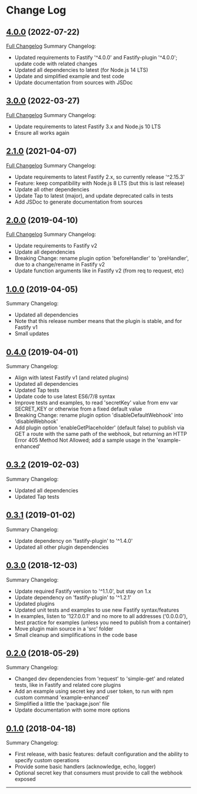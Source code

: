 # Change Log

## [4.0.0](https://github.com/smartiniOnGitHub/fastify-webhook/releases/tag/4.0.0) (2022-07-22)
[Full Changelog](https://github.com/smartiniOnGitHub/fastify-webhook/compare/3.0.0...4.0.0)
Summary Changelog:
- Updated requirements to Fastify '^4.0.0' and Fastify-plugin '^4.0.0'; 
  update code with related changes
- Updated all dependencies to latest (for Node.js 14 LTS)
- Update and simplified example and test code
- Update documentation from sources with JSDoc

## [3.0.0](https://github.com/smartiniOnGitHub/fastify-webhook/releases/tag/3.0.0) (2022-03-27)
[Full Changelog](https://github.com/smartiniOnGitHub/fastify-webhook/compare/2.1.0...3.0.0)
Summary Changelog:
- Update requirements to latest Fastify 3.x and Node.js 10 LTS
- Ensure all works again

## [2.1.0](https://github.com/smartiniOnGitHub/fastify-webhook/releases/tag/2.1.0) (2021-04-07)
[Full Changelog](https://github.com/smartiniOnGitHub/fastify-webhook/compare/2.0.0...2.1.0)
Summary Changelog:
- Update requirements to latest Fastify 2.x, so currently release '^2.15.3'
- Feature: keep compatibility with Node.js 8 LTS (but this is last release)
- Update all other dependencies
- Update Tap to latest (major), and update deprecated calls in tests
- Add JSDoc to generate documentation from sources

## [2.0.0](https://github.com/smartiniOnGitHub/fastify-webhook/releases/tag/2.0.0) (2019-04-10)
[Full Changelog](https://github.com/smartiniOnGitHub/fastify-webhook/compare/1.0.0...2.0.0)
Summary Changelog:
- Update requirements to Fastify v2
- Update all dependencies
- Breaking Change: rename plugin option 'beforeHandler' to 'preHandler', 
  due to a change/rename in Fastify v2
- Update function arguments like in Fastify v2 (from req to request, etc)

## [1.0.0](https://github.com/smartiniOnGitHub/fastify-webhook/releases/tag/1.0.0) (2019-04-05)
Summary Changelog:
- Updated all dependencies
- Note that this release number means that the plugin is stable, 
  and for Fastify v1
- Small updates

## [0.4.0](https://github.com/smartiniOnGitHub/fastify-webhook/releases/tag/0.4.0) (2019-04-01)
Summary Changelog:
- Align with latest Fastify v1 (and related plugins)
- Updated all dependencies
- Updated Tap tests
- Update code to use latest ES6/7/8 syntax
- Improve tests and examples, to read 'secretKey' value from env var SECRET_KEY 
  or otherwise from a fixed default value
- Breaking Change: rename plugin option 'disableDefaultWebhook' into 'disableWebhook'
- Add plugin option 'enableGetPlaceholder' (default false) to publish via GET 
  a route with the same path of the webhook, 
  but returning an HTTP Error 405 Method Not Allowed;
  add a sample usage in the 'example-enhanced'

## [0.3.2](https://github.com/smartiniOnGitHub/fastify-webhook/releases/tag/0.3.2) (2019-02-03)
Summary Changelog:
- Updated all dependencies
- Updated Tap tests

## [0.3.1](https://github.com/smartiniOnGitHub/fastify-webhook/releases/tag/0.3.1) (2019-01-02)
Summary Changelog:
- Update dependency on 'fastify-plugin' to '^1.4.0'
- Updated all other plugin dependencies

## [0.3.0](https://github.com/smartiniOnGitHub/fastify-webhook/releases/tag/0.3.0) (2018-12-03)
Summary Changelog:
- Update required Fastify version to '^1.1.0', but stay on 1.x
- Update dependency on 'fastify-plugin' to '^1.2.1'
- Updated plugins
- Updated unit tests and examples to use new Fastify syntax/features
- In examples, listen to '127.0.0.1' and no more to all addresses ('0.0.0.0'),
  best practice for examples (unless you need to publish from a container)
- Move plugin main source in a 'src' folder
- Small cleanup and simplifications in the code base

## [0.2.0](https://github.com/smartiniOnGitHub/fastify-webhook/releases/tag/0.2.0) (2018-05-29)
Summary Changelog:
- Changed dev dependencies from 'request' to 'simple-get' and related tests, like in Fastify and related core plugins
- Add an example using secret key and user token, to run with npm custom command 'example-enhanced'
- Simplified a little the 'package.json' file
- Update documentation with some more options

## [0.1.0](https://github.com/smartiniOnGitHub/fastify-webhook/releases/tag/0.1.0) (2018-04-18)
Summary Changelog:
- First release, with basic features: default configuration and the ability to specify custom operations
- Provide some basic handlers (acknowledge, echo, logger)
- Optional secret key that consumers must provide to call the webhook exposed

----
